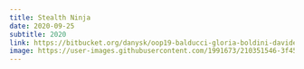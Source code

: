 ```yaml
---
title: Stealth Ninja
date: 2020-09-25
subtitle: 2020
link: https://bitbucket.org/danysk/oop19-balducci-gloria-boldini-davide-ferretti-luca-kazazi/downloads/ninja.jar
image: https://user-images.githubusercontent.com/1991673/210351546-3f4577f1-fe58-4881-974e-d6d7364f03c9.png
---
```

